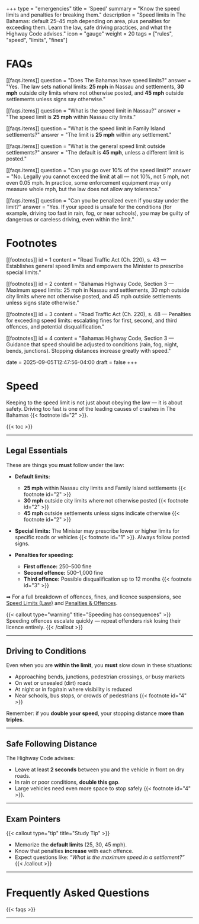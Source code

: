 +++
type = "emergencies"
title = 'Speed'
summary = "Know the speed limits and penalties for breaking them."
description = "Speed limits in The Bahamas: default 25–45 mph depending on area, plus penalties for exceeding them. Learn the law, safe driving practices, and what the Highway Code advises."
icon = "gauge"
weight = 20
tags = ["rules", "speed", "limits", "fines"]

# FAQs
[[faqs.items]]
question = "Does The Bahamas have speed limits?"
answer = "Yes. The law sets national limits: **25 mph** in Nassau and settlements, **30 mph** outside city limits where not otherwise posted, and **45 mph** outside settlements unless signs say otherwise."

[[faqs.items]]
question = "What is the speed limit in Nassau?"
answer = "The speed limit is **25 mph** within Nassau city limits."

[[faqs.items]]
question = "What is the speed limit in Family Island settlements?"
answer = "The limit is **25 mph** within any settlement."

[[faqs.items]]
question = "What is the general speed limit outside settlements?"
answer = "The default is **45 mph**, unless a different limit is posted."

[[faqs.items]]
question = "Can you go over 10% of the speed limit?"
answer = "No. Legally you cannot exceed the limit at all — not 10%, not 5 mph, not even 0.05 mph. In practice, some enforcement equipment may only measure whole mph, but the law does not allow any tolerance."

[[faqs.items]]
question = "Can you be penalized even if you stay under the limit?"
answer = "Yes. If your speed is unsafe for the conditions (for example, driving too fast in rain, fog, or near schools), you may be guilty of dangerous or careless driving, even within the limit."

# Footnotes
[[footnotes]]
id = 1
content = "Road Traffic Act (Ch. 220), s. 43 — Establishes general speed limits and empowers the Minister to prescribe special limits."

[[footnotes]]
id = 2
content = "Bahamas Highway Code, Section 3 — Maximum speed limits: 25 mph in Nassau and settlements, 30 mph outside city limits where not otherwise posted, and 45 mph outside settlements unless signs state otherwise."

[[footnotes]]
id = 3
content = "Road Traffic Act (Ch. 220), s. 48 — Penalties for exceeding speed limits: escalating fines for first, second, and third offences, and potential disqualification."

[[footnotes]]
id = 4
content = "Bahamas Highway Code, Section 3 — Guidance that speed should be adjusted to conditions (rain, fog, night, bends, junctions). Stopping distances increase greatly with speed."

date = 2025-09-05T12:47:56-04:00
draft = false
+++

# Speed

Keeping to the speed limit is not just about obeying the law — it is about safety. Driving too fast is one of the leading causes of crashes in The Bahamas {{< footnote id="2" >}}.

{{< toc >}}

---

## Legal Essentials

These are things you **must** follow under the law:

- **Default limits:**  
  - **25 mph** within Nassau city limits and Family Island settlements {{< footnote id="2" >}}  
  - **30 mph** outside city limits where not otherwise posted {{< footnote id="2" >}}  
  - **45 mph** outside settlements unless signs indicate otherwise {{< footnote id="2" >}}  

- **Special limits:** The Minister may prescribe lower or higher limits for specific roads or vehicles {{< footnote id="1" >}}. Always follow posted signs.  

- **Penalties for speeding:**  
  - **First offence:** $250–$500 fine  
  - **Second offence:** $500–$1,000 fine  
  - **Third offence:** Possible disqualification up to 12 months {{< footnote id="3" >}}  

➡ For a full breakdown of offences, fines, and licence suspensions, see [Speed Limits (Law)](/law/speed-limits/) and [Penalties & Offences](/law/penalties-offences/).  

{{< callout type="warning" title="Speeding has consequences" >}}
Speeding offences escalate quickly — repeat offenders risk losing their licence entirely.
{{< /callout >}}

---

## Driving to Conditions

Even when you are **within the limit**, you **must** slow down in these situations:  

- Approaching bends, junctions, pedestrian crossings, or busy markets  
- On wet or unsealed (dirt) roads  
- At night or in fog/rain where visibility is reduced  
- Near schools, bus stops, or crowds of pedestrians {{< footnote id="4" >}}  

Remember: if you **double your speed**, your stopping distance **more than triples**.  

---

## Safe Following Distance

The Highway Code advises:  
- Leave at least **2 seconds** between you and the vehicle in front on dry roads.  
- In rain or poor conditions, **double this gap**.  
- Large vehicles need even more space to stop safely {{< footnote id="4" >}}.  

---

## Exam Pointers

{{< callout type="tip" title="Study Tip" >}}
- Memorize the **default limits** (25, 30, 45 mph).  
- Know that penalties **increase** with each offence.  
- Expect questions like: *“What is the maximum speed in a settlement?”*  
{{< /callout >}}

---

# Frequently Asked Questions

{{< faqs >}}

---